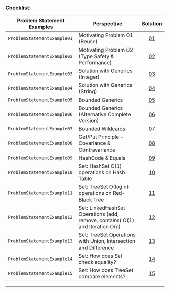 ### Checklist:

| **Problem Statement Examples** | **Perspective**                                                               | **Solution**                                                                                                                                                                          |
|--------------------------------|-------------------------------------------------------------------------------|---------------------------------------------------------------------------------------------------------------------------------------------------------------------------------------|
| `ProblemStatementExample01`    | Motivating Problem 01 (Reuse)                                                 | <center>[01](https://github.com/souzafcharles/Complete-Java-Object-Oriented-Programming-and-Projects/blob/master/Section_O15_Generics_Set_and_Map/ProblemStatementExample01)</center> |
| `ProblemStatementExample02`    | Motivating Problem 02 (Type Safety & Performance)                             | <center>[02](https://github.com/souzafcharles/Complete-Java-Object-Oriented-Programming-and-Projects/blob/master/Section_O15_Generics_Set_and_Map/ProblemStatementExample02)</center> |
| `ProblemStatementExample03`    | Solution with Generics (Integer)                                              | <center>[03](https://github.com/souzafcharles/Complete-Java-Object-Oriented-Programming-and-Projects/blob/master/Section_O15_Generics_Set_and_Map/ProblemStatementExample03)</center> |
| `ProblemStatementExample04`    | Solution with Generics (String)                                               | <center>[04](https://github.com/souzafcharles/Complete-Java-Object-Oriented-Programming-and-Projects/blob/master/Section_O15_Generics_Set_and_Map/ProblemStatementExample04)</center> |
| `ProblemStatementExample05`    | Bounded Generics                                                              | <center>[05](https://github.com/souzafcharles/Complete-Java-Object-Oriented-Programming-and-Projects/blob/master/Section_O15_Generics_Set_and_Map/ProblemStatementExample05)</center> |
| `ProblemStatementExample06`    | Bounded Generics (Alternative Complete Version)                               | <center>[06](https://github.com/souzafcharles/Complete-Java-Object-Oriented-Programming-and-Projects/blob/master/Section_O15_Generics_Set_and_Map/ProblemStatementExample06)</center> |
| `ProblemStatementExample07`    | Bounded Wildcards                                                             | <center>[07](https://github.com/souzafcharles/Complete-Java-Object-Oriented-Programming-and-Projects/blob/master/Section_O15_Generics_Set_and_Map/ProblemStatementExample07)</center> |
| `ProblemStatementExample08`    | Get/Put Principle - Covariance & Contravariance                               | <center>[08](https://github.com/souzafcharles/Complete-Java-Object-Oriented-Programming-and-Projects/blob/master/Section_O15_Generics_Set_and_Map/ProblemStatementExample08)</center> |
| `ProblemStatementExample09`    | HashCode & Equals                                                             | <center>[09](https://github.com/souzafcharles/Complete-Java-Object-Oriented-Programming-and-Projects/blob/master/Section_O15_Generics_Set_and_Map/ProblemStatementExample09)</center> |
| `ProblemStatementExample10`    | Set: HashSet O(1) operations on Hash Table                                    | <center>[10](https://github.com/souzafcharles/Complete-Java-Object-Oriented-Programming-and-Projects/blob/master/Section_O15_Generics_Set_and_Map/ProblemStatementExample10)</center> |
| `ProblemStatementExample11`    | Set: TreeSet O(log n) operations on Red-Black Tree                            | <center>[11](https://github.com/souzafcharles/Complete-Java-Object-Oriented-Programming-and-Projects/blob/master/Section_O15_Generics_Set_and_Map/ProblemStatementExample11)</center> |
| `ProblemStatementExample12`    | Set: LinkedHashSet Operations (add, remove, contains) O(1) and Iteration O(n) | <center>[12](https://github.com/souzafcharles/Complete-Java-Object-Oriented-Programming-and-Projects/blob/master/Section_O15_Generics_Set_and_Map/ProblemStatementExample12)</center> |
| `ProblemStatementExample13`    | Set: TreeSet Operations with Union, Intersection and Difference               | <center>[13](https://github.com/souzafcharles/Complete-Java-Object-Oriented-Programming-and-Projects/blob/master/Section_O15_Generics_Set_and_Map/ProblemStatementExample13)</center> |
| `ProblemStatementExample14`    | Set: How does Set check equality?                                             | <center>[14](https://github.com/souzafcharles/Complete-Java-Object-Oriented-Programming-and-Projects/blob/master/Section_O15_Generics_Set_and_Map/ProblemStatementExample14)</center> |
| `ProblemStatementExample15`    | Set: How does TreeSet compare elements?                                       | <center>[15](https://github.com/souzafcharles/Complete-Java-Object-Oriented-Programming-and-Projects/blob/master/Section_O15_Generics_Set_and_Map/ProblemStatementExample15)</center> |

****
